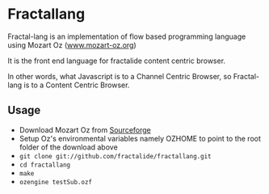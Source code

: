 Fractallang
===========

Fractal-lang is an implementation of flow based programming language using Mozart Oz (www.mozart-oz.org)

It is the front end language for fractalide content centric browser.

In other words, what Javascript is to a Channel Centric Browser, so Fractal-lang is to a Content Centric Browser.

Usage
-----

* Download Mozart Oz from [Sourceforge](http://sourceforge.net/projects/mozart-oz/?source=directory)
* Setup Oz's environmental variables namely OZHOME to point to the root folder of the download above
* `git clone git://github.com/fractalide/fractallang.git`
* `cd fractallang`
* `make`
* `ozengine testSub.ozf`
